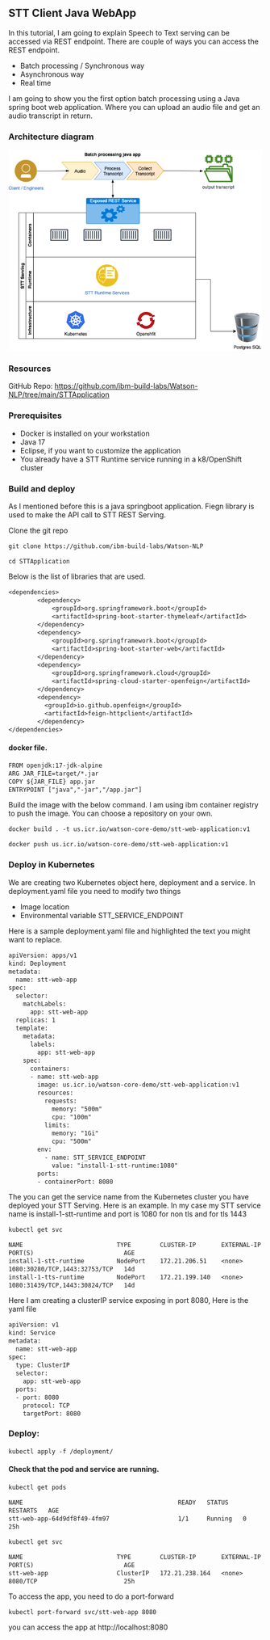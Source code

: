 ## STT Client Java WebApp
In this tutorial, I am going to explain Speech to Text serving can be accessed via REST endpoint. There are couple of ways you can access the REST endpoint.
- Batch processing / Synchronous way
- Asynchronous way
- Real time

I am going to show you the first option batch processing using a Java spring boot web application. Where you can upload an audio file and get an audio transcript in return.

### Architecture diagram

![Diagram](architecture.png)
 
### Resources

GitHub Repo: https://github.com/ibm-build-labs/Watson-NLP/tree/main/STTApplication

### Prerequisites
- Docker is installed on your workstation
- Java 17
- Eclipse, if you want to customize the application
- You already have a STT Runtime service running in a k8/OpenShift cluster

### Build and deploy
As I mentioned before this is a java springboot application. Fiegn library is used to make the API call to STT REST Serving.

Clone the git repo 
```
git clone https://github.com/ibm-build-labs/Watson-NLP
```
```
cd STTApplication
```

Below is the list of libraries that are used.
```
<dependencies>
		<dependency>
			<groupId>org.springframework.boot</groupId>
			<artifactId>spring-boot-starter-thymeleaf</artifactId>
		</dependency>
		<dependency>
			<groupId>org.springframework.boot</groupId>
			<artifactId>spring-boot-starter-web</artifactId>
		</dependency>
		<dependency>
			<groupId>org.springframework.cloud</groupId>
			<artifactId>spring-cloud-starter-openfeign</artifactId>
		</dependency>
		<dependency>
		  <groupId>io.github.openfeign</groupId>
		  <artifactId>feign-httpclient</artifactId>
		</dependency>
</dependencies>
```

#### docker file.
```
FROM openjdk:17-jdk-alpine
ARG JAR_FILE=target/*.jar
COPY ${JAR_FILE} app.jar
ENTRYPOINT ["java","-jar","/app.jar"]
```

Build the image with the below command. I am using ibm container registry to push the image. You can choose a repository on your own.
```
docker build . -t us.icr.io/watson-core-demo/stt-web-application:v1
```
```
docker push us.icr.io/watson-core-demo/stt-web-application:v1
```

### Deploy in Kubernetes
We are creating two Kubernetes object here, deployment and a service. In deployment.yaml file you need to modify two things
- Image location
- Environmental variable STT_SERVICE_ENDPOINT

Here is a sample deployment.yaml file and highlighted the text you might want to replace.
```
apiVersion: apps/v1
kind: Deployment
metadata:
  name: stt-web-app
spec:
  selector:
    matchLabels:
      app: stt-web-app
  replicas: 1
  template:
    metadata:
      labels:
        app: stt-web-app
    spec:
      containers:
      - name: stt-web-app
        image: us.icr.io/watson-core-demo/stt-web-application:v1
        resources:
          requests:
            memory: "500m"
            cpu: "100m"
          limits:
            memory: "1Gi"
            cpu: "500m"
        env:
          - name: STT_SERVICE_ENDPOINT
            value: "install-1-stt-runtime:1080"
        ports:
        - containerPort: 8080
```

The you can get the service name from the Kubernetes cluster you have deployed your STT Serving. Here is an example. In my case my STT service name is install-1-stt-runtime and port is 1080 for non tls and for tls 1443
```
kubectl get svc 
```
```
NAME                          TYPE        CLUSTER-IP       EXTERNAL-IP   PORT(S)                         AGE
install-1-stt-runtime         NodePort    172.21.206.51    <none>        1080:30280/TCP,1443:32753/TCP   14d
install-1-tts-runtime         NodePort    172.21.199.140   <none>        1080:31439/TCP,1443:30824/TCP   14d
```

Here I am creating a clusterIP service exposing in port 8080, Here is the yaml file
```
apiVersion: v1
kind: Service
metadata:
  name: stt-web-app
spec:
  type: ClusterIP
  selector:
    app: stt-web-app
  ports:
  - port: 8080
    protocol: TCP
    targetPort: 8080
```

### Deploy:
```
kubectl apply -f /deployment/
```

#### Check that the pod and service are running.
```
kubectl get pods
```
```
NAME                                           READY   STATUS    RESTARTS   AGE
stt-web-app-64d9df8f49-4fm97                   1/1     Running   0          25h
```
```
kubectl get svc 
```
```
NAME                          TYPE        CLUSTER-IP       EXTERNAL-IP   PORT(S)                         AGE
stt-web-app                   ClusterIP   172.21.238.164   <none>        8080/TCP                        25h
```

To access the app, you need to do a port-forward
```
kubectl port-forward svc/stt-web-app 8080
```

you can access the app at http://localhost:8080
